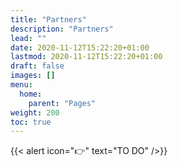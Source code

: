 ```yaml
---
title: "Partners"
description: "Partners"
lead: ""
date: 2020-11-12T15:22:20+01:00
lastmod: 2020-11-12T15:22:20+01:00
draft: false
images: []
menu:
  home:
    parent: "Pages"
weight: 200
toc: true
---
```


{{< alert icon="👉" text="TO DO" />}}
